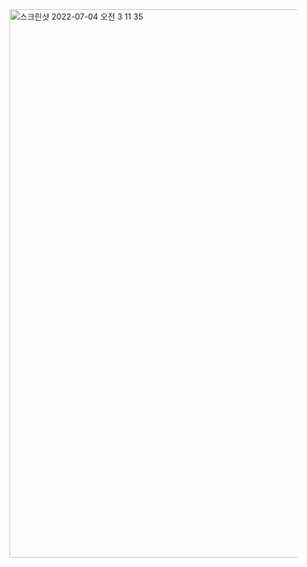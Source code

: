 <img width="959" alt="스크린샷 2022-07-04 오전 3 11 35" src="https://user-images.githubusercontent.com/104885245/216633938-18305dc4-3d49-4aad-bff8-a5ea855dd8ba.png">
